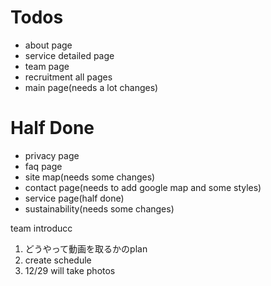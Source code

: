 # Todos
- about page
- service detailed page
- team page
- recruitment all pages
- main page(needs a lot changes)

# Half Done
 - privacy page
 - faq page
 - site map(needs some changes)
 - contact page(needs to add google map and some styles)
 - service page(half done)
 - sustainability(needs some changes)



team introducc
1. どうやって動画を取るかのplan
2. create schedule
3. 12/29 will take photos 